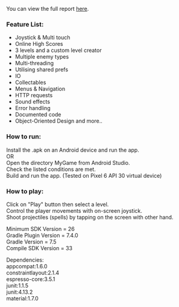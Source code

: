<p>You can view the full report <a href="Report.pdf">here</a>.</p>

### Feature List:
- Joystick & Multi touch
- Online High Scores
- 3 levels and a custom level creator
- Multiple enemy types
- Multi-threading
- Utilising shared prefs
- IO
- Collectables
- Menus & Navigation
- HTTP requests
- Sound effects
- Error handling
- Documented code
- Object-Oriented Design
and more..

### How to run:  
Install the .apk on an Android device and run the app.  
OR  
Open the directory MyGame from Android Studio.  
Check the listed conditions are met.  
Build and run the app. (Tested on Pixel 6 API 30 virtual device)  

### How to play:  
Click on "Play" button then select a level.  
Control the player movements with on-screen joystick.  
Shoot projectiles (spells) by tapping on the screen with other hand.  

Minimum SDK Version = 26  
Gradle Plugin Version = 7.4.0  
Gradle Version = 7.5  
Compile SDK Version = 33  

Dependencies:  
appcompat:1.6.0  
constraintlayout:2.1.4  
espresso-core:3.5.1  
junit:1.1.5  
junit:4.13.2  
material:1.7.0  



